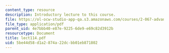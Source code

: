 ```yaml
---
content_type: resource
description: Introductory lecture to this course.
file: https://ol-ocw-studio-app-qa.s3.amazonaws.com/courses/2-067-advanced-structural-dynamics-and-acoustics-13-811-spring-2004/5be44d58d1a2874a22dcbb01eb871802_lect114.pdf
file_type: application/pdf
parent_uid: 4e7bbb40-e87e-9225-6de9-e69c82d3912b
resourcetype: Document
title: lect114.pdf
uid: 5be44d58-d1a2-874a-22dc-bb01eb871802
---
```

